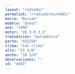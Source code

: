 ```yaml
---
layout: "radiador"
permalink: "/radiadores/4483/"
marca: "Nissan"
modelo: "Quest"
ano: "1996"
motor: "V6 3.0 3.3"
transmision: "Automática"
parte: "431358"
clima: "Con clima"
alto: "25 3/8"
ancho: "18 3/8"
observaciones: ""
id: "4483"
---
```


